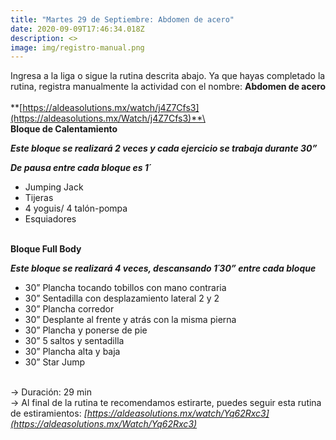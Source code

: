 ```yaml
---
title: "Martes 29 de Septiembre: Abdomen de acero"
date: 2020-09-09T17:46:34.018Z
description: <>
image: img/registro-manual.png
---
```

Ingresa a la liga o sigue la rutina descrita abajo. Ya que hayas completado la rutina, registra manualmente la actividad con el nombre: **Abdomen de acero**\
\
**[https://aldeasolutions.mx/​watch/j4Z7Cfs3](https://aldeasolutions.mx/Watch/j4Z7Cfs3)**\
\
**Bloque de Calentamiento**

***Este bloque se realizará 2 veces y cada ejercicio se trabaja durante 30”*** 

***De pausa entre cada bloque es 1´***

* Jumping Jack
* Tijeras
* 4 yoguis/ 4 talón-pompa
* Esquiadores

\
**Bloque Full Body**

***Este bloque se realizará 4 veces, descansando 1´30” entre cada bloque***

* 30” Plancha tocando tobillos con mano contraria
* 30” Sentadilla con desplazamiento lateral 2 y 2 
* 30” Plancha corredor
* 30” Desplante al frente y atrás con la misma pierna
* 30” Plancha y ponerse de pie
* 30” 5 saltos y sentadilla 
* 30” Plancha alta y baja
* 30” Star Jump

\
-> Duración: 29 min \
-> Al final de la rutina te recomendamos estirarte, puedes seguir esta rutina de estiramientos: *[https://aldeasolutions.mx/​watch/Yq62Rxc3](https://aldeasolutions.mx/Watch/Yq62Rxc3)*